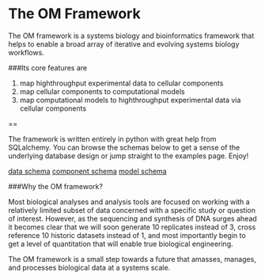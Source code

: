 The OM Framework
==

The OM framework is a systems biology and bioinformatics framework that helps to enable a broad array of iterative and evolving systems biology workflows.

###Its core features are 

1. map highthroughput experimental data to cellular components
2. map cellular components to computational models
3. map computational models to highthroughput experimental data via cellular components

==

The framework is written entirely in python with great help from SQLalchemy. You can browse the schemas below to get a sense of the underlying database design or jump straight to the examples page. Enjoy!

<a href="https://www.draw.io/?url=https://raw.githubusercontent.com/steve-federowicz/om/master/docs/data_schema.xml#" target="_blank">data schema</a>
<a href="https://www.draw.io/?url=https://raw.githubusercontent.com/steve-federowicz/om/master/docs/component_schema.xml#" target="_blank">component schema</a>
<a href="https://www.draw.io/?url=https://raw.githubusercontent.com/steve-federowicz/om/master/docs/model_schema.xml#" target="_blank">model schema</a>


###Why the OM framework?

Most biological analyses and analysis tools are focused on working with a relatively limited subset of data concerned with a specific study or question of interest.  However, as the sequencing and synthesis of DNA surges ahead it becomes clear that we will soon generate 10 replicates instead of 3, cross reference 10 historic datasets instead of 1, and most importantly begin to get a level of quantitation that will enable true biological engineering.  

The OM framework is a small step towards a future that amasses, manages, and processes biological data at a systems scale.

